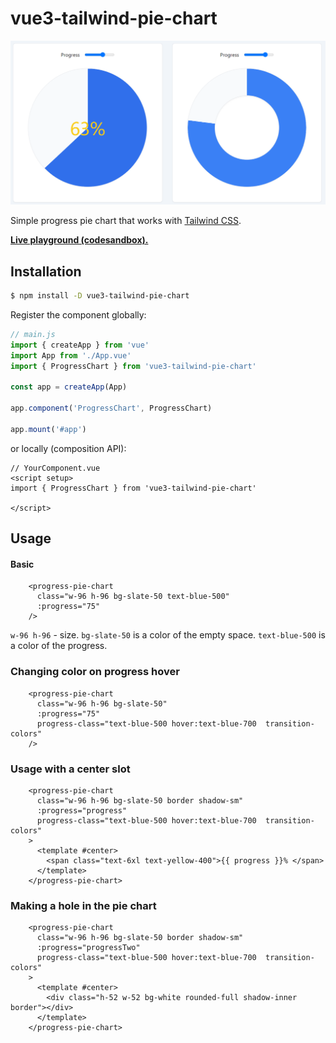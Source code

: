 # vue3-tailwind-pie-chart

![preview](static/screenshot.png)

Simple progress pie chart that works with [Tailwind CSS](https://tailwindcss.com/). 

**[Live playground (codesandbox).](https://codesandbox.io/s/github/zavalen/vue3-tailwind-pie-chart?file=/src/App.vue)**

## Installation

```bash
$ npm install -D vue3-tailwind-pie-chart
```

Register the component globally:

```js
// main.js
import { createApp } from 'vue'
import App from './App.vue'
import { ProgressChart } from 'vue3-tailwind-pie-chart'

const app = createApp(App)

app.component('ProgressChart', ProgressChart)

app.mount('#app')

```

or locally (composition API):

```vue
// YourComponent.vue
<script setup>
import { ProgressChart } from 'vue3-tailwind-pie-chart'

</script>
```

## Usage

#### Basic

```vue
    <progress-pie-chart
      class="w-96 h-96 bg-slate-50 text-blue-500"
      :progress="75"
    />
```

`w-96 h-96` - size.
`bg-slate-50` is a color of the empty space.
`text-blue-500` is a color of the progress.


### Changing color on progress hover

```vue
    <progress-pie-chart
      class="w-96 h-96 bg-slate-50"
      :progress="75"
      progress-class="text-blue-500 hover:text-blue-700  transition-colors"
    />
```

### Usage with a center slot
```vue
    <progress-pie-chart
      class="w-96 h-96 bg-slate-50 border shadow-sm"
      :progress="progress"
      progress-class="text-blue-500 hover:text-blue-700  transition-colors"
    >
      <template #center>
        <span class="text-6xl text-yellow-400">{{ progress }}% </span>
      </template>
    </progress-pie-chart>
```

### Making a hole in the pie chart
```vue
    <progress-pie-chart
      class="w-96 h-96 bg-slate-50 border shadow-sm"
      :progress="progressTwo"
      progress-class="text-blue-500 hover:text-blue-700  transition-colors"
    >
      <template #center>
        <div class="h-52 w-52 bg-white rounded-full shadow-inner border"></div>
      </template>
    </progress-pie-chart>
```
